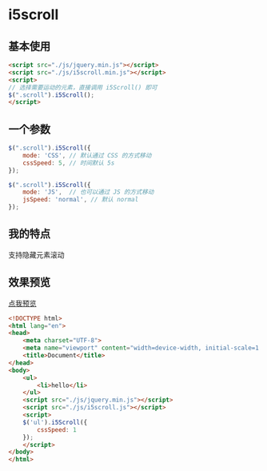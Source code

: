 # i5scroll

## 基本使用

```html
<script src="./js/jquery.min.js"></script>
<script src="./js/i5scroll.min.js"></script>
<script>
// 选择需要运动的元素，直接调用 i5Scroll() 即可
$(".scroll").i5Scroll();
</script>
```

## 一个参数

```javascript
$(".scroll").i5Scroll({
    mode: 'CSS', // 默认通过 CSS 的方式移动
    cssSpeed: 5, // 时间默认 5s
});
```

```javascript
$(".scroll").i5Scroll({
    mode: 'JS',  // 也可以通过 JS 的方式移动
    jsSpeed: 'normal', // 默认 normal
});
```

## 我的特点

支持隐藏元素滚动

## 效果预览

[点我预览](https://zhihur.com/resource/demos/demo06/index.html)

```html
<!DOCTYPE html>
<html lang="en">
<head>
    <meta charset="UTF-8">
    <meta name="viewport" content="width=device-width, initial-scale=1.0">
    <title>Document</title>
</head>
<body>
    <ul>
        <li>hello</li>
    </ul>
    <script src="./js/jquery.min.js"></script>
    <script src="./js/i5scroll.js"></script>
    <script>
    $('ul').i5Scroll({
        cssSpeed: 1
    });
    </script>
</body>
</html>
```